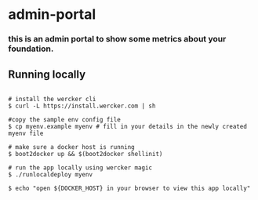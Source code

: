 # admin-portal

### this is an admin portal to show some metrics about your foundation.

## Running locally

```

# install the wercker cli
$ curl -L https://install.wercker.com | sh

#copy the sample env config file
$ cp myenv.example myenv # fill in your details in the newly created myenv file

# make sure a docker host is running
$ boot2docker up && $(boot2docker shellinit)

# run the app locally using wercker magic
$ ./runlocaldeploy myenv

$ echo "open ${DOCKER_HOST} in your browser to view this app locally"

```
